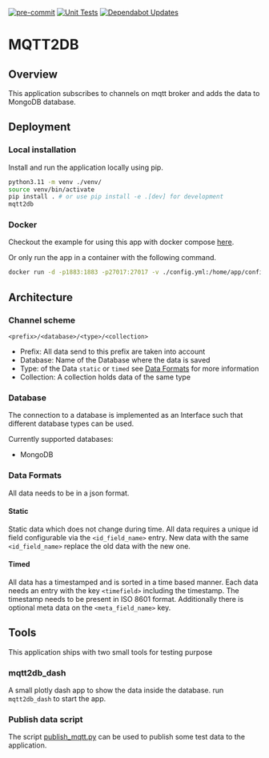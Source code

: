 [![pre-commit](https://github.com/phofmeier/mqtt2db/actions/workflows/pre-commit.yml/badge.svg)](https://github.com/phofmeier/mqtt2db/actions/workflows/pre-commit.yml)
[![Unit Tests](https://github.com/phofmeier/mqtt2db/actions/workflows/unittests.yml/badge.svg)](https://github.com/phofmeier/mqtt2db/actions/workflows/unittests.yml)
[![Dependabot Updates](https://github.com/phofmeier/mqtt2db/actions/workflows/dependabot/dependabot-updates/badge.svg)](https://github.com/phofmeier/mqtt2db/actions/workflows/dependabot/dependabot-updates)

# MQTT2DB

## Overview

This application subscribes to channels on mqtt broker and adds the data to MongoDB database.

## Deployment

### Local installation

Install and run the application locally using pip.

```sh
python3.11 -m venv ./venv/
source venv/bin/activate
pip install . # or use pip install -e .[dev] for development
mqtt2db
```

### Docker

Checkout the example for using this app with docker compose [here](example/README.md).

Or only run the app in a container with the following command.

```sh
docker run -d -p1883:1883 -p27017:27017 -v ./config.yml:/home/app/config.yml ghcr.io/phofmeier/mqtt2db:latest
```

## Architecture

### Channel scheme

`<prefix>/<database>/<type>/<collection>`

- Prefix: All data send to this prefix are taken into account
- Database: Name of the Database where the data is saved
- Type: of the Data `static` or `timed` see [Data Formats](#data-formats) for more information
- Collection: A collection holds data of the same type

### Database

The connection to a database is implemented as an Interface such that different database types can be used.

Currently supported databases:

- MongoDB

### Data Formats

All data needs to be in a json format.

#### Static

Static data which does not change during time. All data requires a unique id field configurable via the `<id_field_name>` entry. New data with the same `<id_field_name>` replace the old data with the new one.

#### Timed

All data has a timestamped and is sorted in a time based manner.
Each data needs an entry with the key `<timefield>` including the timestamp. The timestamp needs to be present in ISO 8601 format. Additionally there is optional meta data on the `<meta_field_name>` key.

## Tools

This application ships with two small tools for testing purpose

### mqtt2db_dash

A small plotly dash app to show the data inside the database. run `mqtt2db_dash` to start the app.

### Publish data script

The script [publish_mqtt.py](tools/publish_mqtt.py) can be used to publish some test data to the application.
